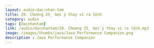 ```yaml
---
layout: audio-dac-nhan-tam
title: 29. Chương 25_ Gợi ý thay vì ra lệnh
category: audio
tags: [dacnhantam]
link: /audio/dacnhantam/29. Chương 25_ Gợi ý thay vì ra lệnh.mp3 
image: /images/thumbs/java/Java Performance Companion.png
description : Java Performance Companion 
---
```












